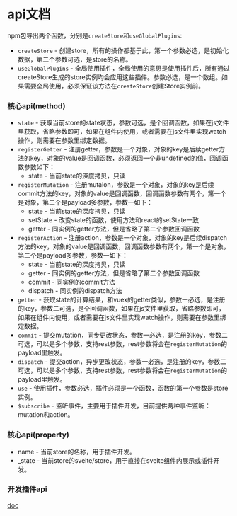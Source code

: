# api文档
npm包导出两个函数，分别是`createStore`和`useGlobalPlugins`:
* `createStore` - 创建store，所有的操作都基于此，第一个参数必选，是初始化数据，第二个参数可选，是store的名称。
* `useGlobalPlugins` - 全局使用插件，全局使用的意思是使用插件后，所有通过createStore生成的store实例均会应用这些插件。参数必选，是一个数组。如果需要全局使用，必须保证该方法在`createStore`创建Store实例前。

### 核心api(method)
* `state` - 获取当前store的state状态，参数可选，是个回调函数，如果在js文件里获取，省略参数即可，如果在组件内使用，或者需要在js文件里实现watch操作，则需要在参数里绑定数据。
* `registerGetter` - 注册getter，参数是一个对象，对象的key是后续getter方法的key，对象的value是回调函数，必须返回一个非undefined的值，回调函数参数如下：
    * state - 当前state的深度拷贝，只读
* `registerMutation` - 注册mutaion，参数是一个对象，对象的key是后续commit方法的key，对象的value是回调函数，回调函数参数有两个，第一个是对象，第二个是payload多参数，参数一如下：
    * state - 当前state的深度拷贝，只读
    * setState - 改变state的函数，使用方法和react的setState一致
    * getter - 同实例的getter方法，但是省略了第二个参数回调函数
* `registerAction` - 注册action，参数是一个对象，对象的key是后续dispatch方法的key，对象的value是回调函数，回调函数参数有两个，第一个是对象，第二个是payload多参数，参数一如下：
    * state - 当前state的深度拷贝，只读
    * getter - 同实例的getter方法，但是省略了第二个参数回调函数
    * commit - 同实例的commit方法
    * dispatch - 同实例的dispatch方法
* `getter` - 获取state的计算结果，和vuex的getter类似，参数一必选，是注册的key，参数二可选，是个回调函数，如果在js文件里获取，省略参数即可，如果在组件内使用，或者需要在js文件里实现watch操作，则需要在参数里绑定数据。
* `commit` - 提交mutation，同步更改状态，参数一必选，是注册的key，参数二可选，可以是多个参数，支持rest参数，rest参数将会在`registerMutation`的payload里触发。
* `dispatch` - 提交action，异步更改状态，参数一必选，是注册的key，参数二可选，可以是多个参数，支持rest参数，rest参数将会在`registerMutation`的payload里触发。
* `use` - 使用插件，参数必选，插件必须是一个函数，函数的第一个参数是store实例。
* `$subscribe` - 监听事件，主要用于插件开发，目前提供两种事件监听： mutation和action。

### 核心api(property)
* name - 当前store的名称，用于插件开发。
* _state - 当前store的svelte/store，用于直接在svelte组件内展示或插件开发。

### 开发插件api
[doc](./plugin.md)